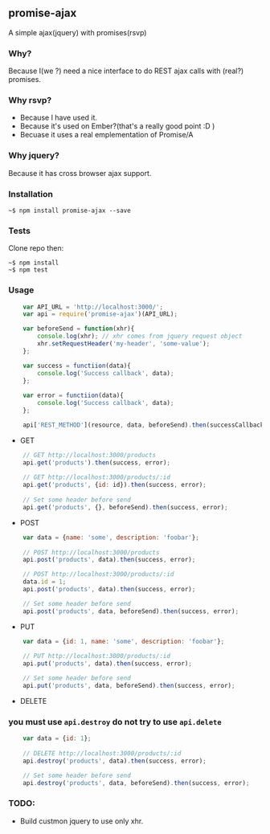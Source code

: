 ## promise-ajax

A simple ajax(jquery) with promises(rsvp)

### Why?

Because I(we ?) need a nice interface to do REST ajax calls with (real?) promises.

### Why rsvp?

- Because I have used it.
- Because it's used on Ember?(that's a really good point :D )
- Becuase it uses a real emplementation of Promise/A

### Why jquery?

Because it has cross browser ajax support.

### Installation

```
~$ npm install promise-ajax --save
```

### Tests

Clone repo then:

```
~$ npm install
~$ npm test
```

### Usage

```js
	var API_URL = 'http://localhost:3000/';
	var api = require('promise-ajax')(API_URL);  

	var beforeSend = function(xhr){
		console.log(xhr); // xhr comes from jquery request object
		xhr.setRequestHeader('my-header', 'some-value');
	};

	var success = functiion(data){
		console.log('Success callback', data);
	};
  
	var error = functiion(data){
		console.log('Success callback', data);
	};
```

```js
	api['REST_METHOD'](resource, data, beforeSend).then(successCallback, errorCallback);
```

- GET

```js
	// GET http://localhost:3000/products
	api.get('products').then(success, error);
	
	// GET http://localhost:3000/products/:id
	api.get('products', {id: id}).then(success, error);
  
	// Set some header before send
	api.get('products', {}, beforeSend).then(success, error);
```

- POST

```js
	var data = {name: 'some', description: 'foobar'};
	
	// POST http://localhost:3000/products
	api.post('products', data).then(success, error);

	// POST http://localhost:3000/products/:id
	data.id = 1;
	api.post('products', data).then(success, error);

	// Set some header before send
	api.post('products', data, beforeSend).then(success, error);
```

- PUT

```js
	var data = {id: 1, name: 'some', description: 'foobar'};
	
	// PUT http://localhost:3000/products/:id
	api.put('products', data).then(success, error);

	// Set some header before send
	api.put('products', data, beforeSend).then(success, error);
```

- DELETE

### you must use `api.destroy` do not try to use `api.delete`

```js
	var data = {id: 1};
	
	// DELETE http://localhost:3000/products/:id
	api.destroy('products', data).then(success, error);

	// Set some header before send
	api.destroy('products', data, beforeSend).then(success, error);
```

### TODO:

- Build custmon jquery to use only xhr.